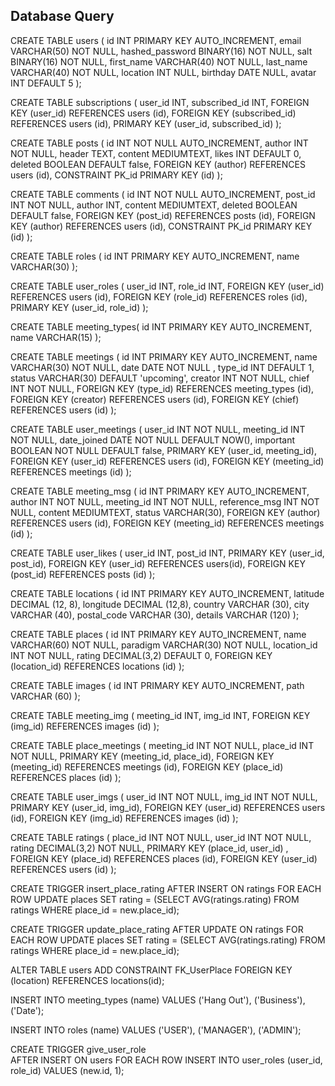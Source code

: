 ## Database Query

CREATE TABLE users (
    id INT PRIMARY KEY AUTO_INCREMENT,
    email VARCHAR(50) NOT NULL,
    hashed_password BINARY(16) NOT NULL,
    salt BINARY(16) NOT NULL,
    first_name VARCHAR(40) NOT NULL,
    last_name VARCHAR(40) NOT NULL,
    location INT NULL,
    birthday DATE NULL,
    avatar INT DEFAULT 5
);

CREATE TABLE subscriptions (
    user_id INT,
    subscribed_id INT,
    FOREIGN KEY (user_id) REFERENCES users (id),
    FOREIGN KEY (subscribed_id) REFERENCES users (id),
    PRIMARY KEY (user_id, subscribed_id)
);

CREATE TABLE posts (
    id INT NOT NULL AUTO_INCREMENT,
    author INT NOT NULL,
    header TEXT,
    content MEDIUMTEXT,
    likes INT DEFAULT 0,
    deleted BOOLEAN DEFAULT false,
    FOREIGN KEY (author) REFERENCES users (id),
    CONSTRAINT PK_id PRIMARY KEY (id)
);

CREATE TABLE comments (
    id INT NOT NULL AUTO_INCREMENT,
    post_id INT NOT NULL,
    author INT,
    content MEDIUMTEXT,
    deleted BOOLEAN DEFAULT false,
    FOREIGN KEY (post_id) REFERENCES posts (id),
    FOREIGN KEY (author) REFERENCES users (id),
    CONSTRAINT PK_id PRIMARY KEY (id)
);

CREATE TABLE roles (
    id INT PRIMARY KEY AUTO_INCREMENT,
    name VARCHAR(30)
);

CREATE TABLE user_roles (
    user_id INT,
    role_id INT,
    FOREIGN KEY (user_id) REFERENCES users (id),
    FOREIGN KEY (role_id) REFERENCES roles (id),
    PRIMARY KEY (user_id, role_id)
);

CREATE TABLE meeting_types(
	id INT PRIMARY KEY AUTO_INCREMENT,
	name VARCHAR(15)
);

CREATE TABLE meetings (
    id INT PRIMARY KEY AUTO_INCREMENT,
    name VARCHAR(30) NOT NULL,
    date DATE NOT NULL ,
    type_id INT DEFAULT 1,
    status VARCHAR(30) DEFAULT 'upcoming',
    creator INT NOT NULL,
    chief INT NOT NULL,
    FOREIGN KEY (type_id) REFERENCES meeting_types (id),
    FOREIGN KEY (creator) REFERENCES users (id),
    FOREIGN KEY (chief) REFERENCES users (id)
);

CREATE TABLE user_meetings (
    user_id INT NOT NULL,
    meeting_id INT NOT NULL,
    date_joined DATE NOT NULL DEFAULT NOW(),
    important BOOLEAN NOT NULL DEFAULT false,
    PRIMARY KEY (user_id, meeting_id),
    FOREIGN KEY (user_id) REFERENCES users (id),
    FOREIGN KEY (meeting_id) REFERENCES meetings (id)
);

CREATE TABLE meeting_msg (
    id INT PRIMARY KEY AUTO_INCREMENT,
    author INT NOT NULL,
    meeting_id INT NOT NULL,
    reference_msg INT NOT NULL,
    content MEDIUMTEXT,
    status VARCHAR(30),
    FOREIGN KEY (author) REFERENCES users (id),
    FOREIGN KEY (meeting_id) REFERENCES meetings (id)
);

CREATE TABLE user_likes (
user_id INT,
post_id INT,
PRIMARY KEY (user_id, post_id),
FOREIGN KEY (user_id) REFERENCES users(id),
FOREIGN KEY (post_id) REFERENCES posts (id)
);

CREATE TABLE locations (
    id INT PRIMARY KEY AUTO_INCREMENT,
    latitude DECIMAL (12, 8),
    longitude DECIMAL (12,8),
    country VARCHAR (30),
    city VARCHAR (40),
    postal_code VARCHAR (30),
    details VARCHAR (120)
);

CREATE TABLE places (
    id INT PRIMARY KEY AUTO_INCREMENT,
    name VARCHAR(60) NOT NULL,
    paradigm VARCHAR(30) NOT NULL,
    location_id INT NOT NULL,
    rating DECIMAL(3,2) DEFAULT 0,
    FOREIGN KEY (location_id) REFERENCES locations (id)
);

CREATE TABLE images (
    id INT PRIMARY KEY AUTO_INCREMENT,
    path VARCHAR (60)
);

CREATE TABLE meeting_img (
    meeting_id INT,
    img_id INT,
    FOREIGN KEY (img_id) REFERENCES images (id)
);

CREATE TABLE place_meetings (
    meeting_id INT NOT NULL,
    place_id INT NOT NULL,
    PRIMARY KEY (meeting_id, place_id),
    FOREIGN KEY (meeting_id) REFERENCES meetings (id),
    FOREIGN KEY (place_id) REFERENCES places (id)
);

CREATE TABLE user_imgs (
    user_id INT NOT NULL,
    img_id INT NOT NULL,
    PRIMARY KEY (user_id, img_id),
    FOREIGN KEY (user_id) REFERENCES users (id),
    FOREIGN KEY (img_id) REFERENCES images (id)
);

CREATE TABLE ratings (
    place_id INT NOT NULL,
    user_id INT NOT NULL,
    rating DECIMAL(3,2) NOT NULL,
    PRIMARY KEY (place_id, user_id) ,
    FOREIGN KEY (place_id) REFERENCES places (id),
    FOREIGN KEY (user_id) REFERENCES users (id)
);

CREATE TRIGGER insert_place_rating
    AFTER INSERT
        ON ratings FOR EACH ROW
        	UPDATE places SET rating = (SELECT AVG(ratings.rating) FROM ratings WHERE place_id = new.place_id);
            
CREATE TRIGGER update_place_rating
    AFTER UPDATE
        ON ratings FOR EACH ROW
        	UPDATE places SET rating = (SELECT AVG(ratings.rating) FROM ratings WHERE place_id = new.place_id);


ALTER TABLE users
    ADD CONSTRAINT FK_UserPlace
    	FOREIGN KEY (location) REFERENCES locations(id);


INSERT INTO meeting_types (name) VALUES
    ('Hang Out'),
    ('Business'),
    ('Date');

INSERT INTO roles (name) VALUES
    ('USER'),
    ('MANAGER'),
    ('ADMIN');

CREATE TRIGGER give_user_role   
    AFTER INSERT
        ON users FOR EACH ROW
            INSERT INTO user_roles (user_id, role_id)
            VALUES (new.id, 1);